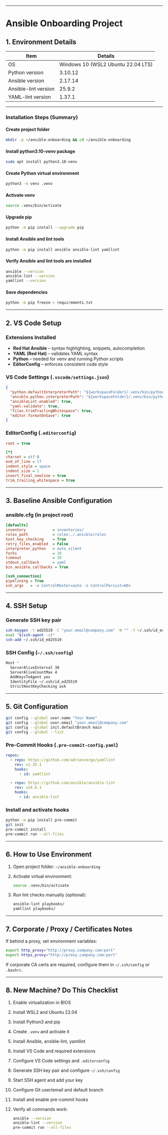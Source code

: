 
---

# Ansible Onboarding Project

## 1. Environment Details

| Item | Details |
|------|----------|
| OS | Windows 10 (WSL2 Ubuntu 22.04 LTS) |
| Python version | 3.10.12 |
| Ansible version | 2.17.14 |
| Ansible-lint version | 25.9.2 |
| YAML-lint version | 1.37.1 |

---

### Installation Steps (Summary)

#### Create project folder
```bash
mkdir -p ~/ansible-onboarding && cd ~/ansible-onboarding
````

#### Install python3.10-venv package

```bash
sudo apt install python3.10-venv
```

#### Create Python virtual environment

```bash
python3 -m venv .venv
```

#### Activate venv

```bash
source .venv/bin/activate
```

#### Upgrade pip

```bash
python -m pip install --upgrade pip
```

#### Install Ansible and lint tools

```bash
python -m pip install ansible ansible-lint yamllint
```

#### Verify Ansible and lint tools are installed

```bash
ansible --version
ansible-lint --version
yamllint --version
```

#### Save dependencies

```bash
python -m pip freeze > requirements.txt
```

---

## 2. VS Code Setup

### Extensions Installed

* **Red Hat Ansible** – syntax highlighting, snippets, autocompletion
* **YAML (Red Hat)** – validates YAML syntax
* **Python** – needed for venv and running Python scripts
* **EditorConfig** – enforces consistent code style

### VS Code Settings (`.vscode/settings.json`)

```json
{
  "python.defaultInterpreterPath": "${workspaceFolder}/.venv/bin/python",
  "ansible.python.interpreterPath": "${workspaceFolder}/.venv/bin/python",
  "ansibleLint.enabled": true,
  "yaml.validate": true,
  "files.trimTrailingWhitespace": true,
  "editor.formatOnSave": true
}
```

### EditorConfig (`.editorconfig`)

```ini
root = true

[*]
charset = utf-8
end_of_line = lf
indent_style = space
indent_size = 2
insert_final_newline = true
trim_trailing_whitespace = true
```

---

## 3. Baseline Ansible Configuration

### ansible.cfg (in project root)

```ini
[defaults]
inventory            = inventories/
roles_path           = roles:./.ansible/roles
host_key_checking    = True
retry_files_enabled  = False
interpreter_python   = auto_silent
forks                = 10
timeout              = 30
stdout_callback      = yaml
bin_ansible_callbacks = True

[ssh_connection]
pipelining = True
ssh_args   = -o ControlMaster=auto -o ControlPersist=60s
```

---

## 4. SSH Setup

### Generate SSH key pair

```bash
ssh-keygen -t ed25519 -C "your.email@company.com" -N "" -f ~/.ssh/id_ed25519
eval "$(ssh-agent -s)"
ssh-add ~/.ssh/id_ed25519
```

### SSH Config (`~/.ssh/config`)

```bash
Host *
  ServerAliveInterval 30
  ServerAliveCountMax 4
  AddKeysToAgent yes
  IdentityFile ~/.ssh/id_ed25519
  StrictHostKeyChecking ask
```

---

## 5. Git Configuration

```bash
git config --global user.name "Your Name"
git config --global user.email "your.email@company.com"
git config --global init.defaultBranch main
git config --global --list
```

### Pre-Commit Hooks (`.pre-commit-config.yaml`)

```yaml
repos:
  - repo: https://github.com/adrienverge/yamllint
    rev: v1.35.1
    hooks:
      - id: yamllint

  - repo: https://github.com/ansible/ansible-lint
    rev: v24.6.1
    hooks:
      - id: ansible-lint
```

### Install and activate hooks

```bash
python -m pip install pre-commit
git init
pre-commit install
pre-commit run --all-files
```

---

## 6. How to Use Environment

1. Open project folder:
   `~/ansible-onboarding`

2. Activate virtual environment:

   ```bash
   source .venv/bin/activate
   ```

3. Run lint checks manually (optional):

   ```bash
   ansible-lint playbooks/
   yamllint playbooks/
   ```

---

## 7. Corporate / Proxy / Certificates Notes

If behind a proxy, set environment variables:

```bash
export http_proxy="http://proxy.company.com:port"
export https_proxy="http://proxy.company.com:port"
```

If corporate CA certs are required, configure them in `~/.ssh/config` or `.bashrc`.

---

## 8. New Machine? Do This Checklist

1. Enable virtualization in BIOS
2. Install WSL2 and Ubuntu 22.04
3. Install Python3 and pip
4. Create `.venv` and activate it
5. Install Ansible, ansible-lint, yamllint
6. Install VS Code and required extensions
7. Configure VS Code settings and `.editorconfig`
8. Generate SSH key pair and configure `~/.ssh/config`
9. Start SSH agent and add your key
10. Configure Git user/email and default branch
11. Install and enable pre-commit hooks
12. Verify all commands work:

    ```bash
    ansible --version
    ansible-lint --version
    pre-commit run --all-files
    ```



